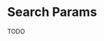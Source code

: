 # Search Params

<!--
const url = req.nextUrl.searchParams.get('url')

or

const { searchParams } = new URL(req.url);
const url = searchParams.get('url')
-->

TODO
